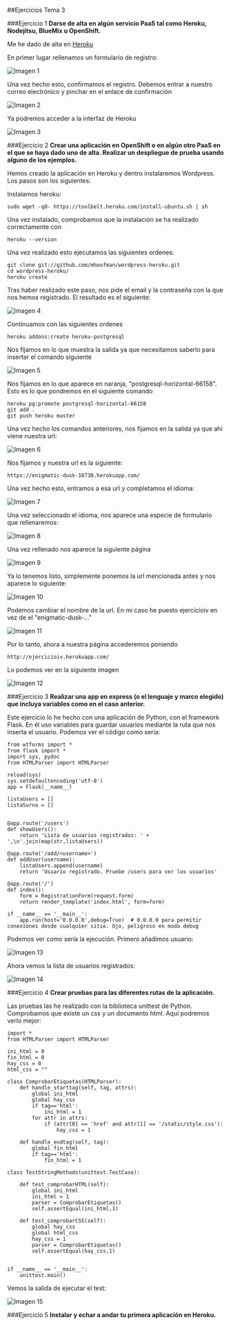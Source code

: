 ##Ejercicios Tema 3

###Ejercicio 1
**Darse de alta en algún servicio PaaS tal como Heroku, Nodejitsu, BlueMix u OpenShift.**

Me he dado de alta en [Heroku](https://www.heroku.com/)

En primer lugar rellenamos un formulario de registro:

![Imagen 1](http://i64.tinypic.com/nf0dmr.png)

Una vez hecho esto, confirmamos el registro. Debemos entrar a nuestro correo electrónico y pinchar en el enlace de confirmación

![Imagen 2](http://i66.tinypic.com/mta4cm.png)

Ya podremos acceder a la interfaz de Heroku


![Imagen 3](http://i67.tinypic.com/2ci8ifa.png)


###Ejercicio 2
**Crear una aplicación en OpenShift o en algún otro PaaS en el que se haya dado uno de alta. Realizar un despliegue de prueba usando alguno de los ejemplos.**


Hemos creado la aplicación en Heroku y dentro instalaremos Wordpress. Los pasos son los siguientes:

Instalamos heroku: 
```
sudo wget -qO- https://toolbelt.heroku.com/install-ubuntu.sh | sh
```
Una vez instalado, comprobamos que la instalación se ha realizado correctamente con 
```
heroku --version
```

Una vez realizado esto ejecutamos las siguientes ordenes:

```
git clone git://github.com/mhoofman/wordpress-heroku.git 
cd wordpress-heroku/
heroku create
```
Tras haber realizado este paso, nos pide el email y la contraseña con la que nos hemos registrado. El resultado es el siguiente:

![Imagen 4](http://i63.tinypic.com/1joldl.png)

Continuamos con las siguientes ordenes
```
heroku addons:create heroku-postgresql
```
Nos fijamos en lo que muestra la salida ya que necesitamos saberlo para insertar el comando siguiente

![Imagen 5](http://i63.tinypic.com/29vcew1.png)

Nos fijamos en lo que aparece en naranja, "postgresql-horizontal-66158". Esto es lo que pondremos en el siguiente comando
```
heroku pg:promote postgresql-horizontal-66158
git add .
git push heroku master
```

Una vez hecho los comandos anteriores, nos fijamos en la salida ya que ahi viene nuestra url:

![Imagen 6](http://i65.tinypic.com/2n9dim8.png)

Nos fijamos y nuestra url es la siguiente: 
```
https://enigmatic-dusk-18730.herokuapp.com/
```

Una vez hecho esto, entramos a esa url y completamos el idioma:

![Imagen 7](http://i66.tinypic.com/2ypdaad.png)

Una vez seleccionado el idioma, nos aparece una especie de formulario que rellenaremos:

![Imagen 8](http://i67.tinypic.com/2h5mwe8.png)

Una vez rellenado nos aparece la siguiente página

![Imagen 9](http://i66.tinypic.com/2qn7evs.png)

Ya lo tenemos listo, simplemente ponemos la url mencionada antes y nos aparece lo siguiente:

![Imagen 10](http://i67.tinypic.com/29djrbb.png)

Podemos cambiar el nombre de la url. En mi caso he puesto ejercicioiv en vez de el "enigmatic-dusk-..."

![Imagen 11](http://i67.tinypic.com/iohkpt.png)

Por lo tanto, ahora a nuestra página accederemos poniendo 
```
http://ejercicioiv.herokuapp.com/
```

Lo podemos ver en la siguiente imagen

![Imagen 12](http://i66.tinypic.com/2iw1uno.png)

###Ejercicio 3
**Realizar una app en express (o el lenguaje y marco elegido) que incluya variables como en el caso anterior.**

Este ejercicio lo he hecho con una aplicación de Python, con el framework Flask. En él uso variables para guardar usuarios mediante la ruta que nos inserta el usuario. Podemos ver el código como sería:

```
from wtforms import *
from flask import *
import sys, pydoc
from HTMLParser import HTMLParser

reload(sys)
sys.setdefaultencoding('utf-8')
app = Flask(__name__)

listaUsers = []
listaSurna = []


@app.route('/users')
def showUsers():
    return 'Lista de usuarios registrados: ' + ',\n'.join(map(str,listaUsers))

@app.route('/add/<username>')
def addUser(username):
    listaUsers.append(username)
    return 'Usuario registrado. Pruebe /users para ver los usuarios'

@app.route('/')
def index():
    form = RegistrationForm(request.form)
    return render_template('index.html', form=form)

if __name__ == '__main__':
    app.run(host='0.0.0.0',debug=True)  # 0.0.0.0 para permitir conexiones desde cualquier sitio. Ojo, peligroso en modo debug
```

Podemos ver como sería la ejecución. Primero añadimos usuario:

![Imagen 13](http://i66.tinypic.com/2r45xmu.jpg)

Ahora vemos la lista de usuarios registrados:

![Imagen 14](http://i68.tinypic.com/a9u59z.jpg)


###Ejercicio 4
**Crear pruebas para las diferentes rutas de la aplicación.**

Las pruebas las he realizado con la biblioteca unittest de Python. Comprobamos que existe un css y un documento html. Aquí podremos verlo mejor:

```
import *
from HTMLParser import HTMLParser

ini_html = 0
fin_html = 0
hay_css = 0
html_css = ""

class ComprobarEtiquetas(HTMLParser):
    def handle_starttag(self, tag, attrs):
        global ini_html
        global hay_css
        if tag=='html':
            ini_html = 1
        for attr in attrs:
            if (attr[0] == 'href' and attr[1] == '/static/style.css'):
                hay_css = 1

    def handle_endtag(self, tag):
        global fin_html
        if tag=='html':
            fin_html = 1

class TestStringMethods(unittest.TestCase):

    def test_comprobarHTML(self):
        global ini_html
        ini_html = 1
        parser = ComprobarEtiquetas()
        self.assertEqual(ini_html,1)

    def test_comprobarCSS(self):
        global hay_css
        global html_css
        hay_css = 1
        parser = ComprobarEtiquetas()
        self.assertEqual(hay_css,1)


if __name__ == '__main__':
    unittest.main()
```

Vemos la salida de ejecutar el test:

![Imagen 15](http://i63.tinypic.com/243kphd.jpg)


###Ejercicio 5
**Instalar y echar a andar tu primera aplicación en Heroku.**